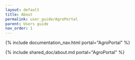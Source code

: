 ```yaml
---
layout: default
title: About
permalink: user_guide/AgroPortal
parent: Users guide
nav_order: 1
---
```

{% include documentation_nav.html portal="AgroPortal" %}

{% include shared_doc/about.md portal="AgroPortal" %}